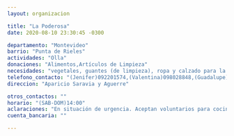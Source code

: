 ```yaml
---
layout: organizacion

title: "La Poderosa"
date: 2020-08-10 23:30:45 -0300

departamento: "Montevideo"
barrio: "Punta de Rieles"
actividades: "Olla"
donaciones: "Alimentos,Artículos de Limpieza"
necesidades: "vegetales, guantes (de limpieza), ropa y calzado para la realización de ventas para mantener la olla, tickets para la recarga de la garrafa de 13 kg. Ropa para vender en las ventas económicas para el mantenimiento de la olla"
telefono_contacto: "(Jenifer)092201574,(Valentina)098028848,(Guadalupe)098513952"
direccion: "Aparicio Saravia y Aguerre"

otros_contactos: ""
horario: "(SAB-DOM)14:00"
aclaraciones: "En situación de urgencia. Aceptan voluntarios para cocinar, cocinan desde las 9hs. "
cuenta_bancaria: ""

---
```

